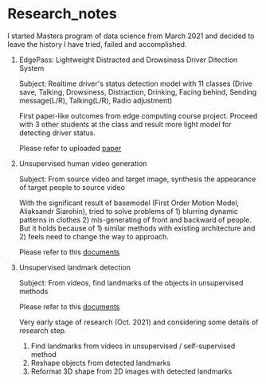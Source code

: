 # Research_notes

I started Masters program of data science from March 2021 and decided to leave the history I have tried, failed and accomplished.

1. EdgePass: Lightweight Distracted and Drowsiness Driver Ditection System

   Subject: Realtime driver's status detection model with 11 classes 
   (Drive save, Talking, Drowsiness, Distraction, Drinking, Facing behind, Sending message(L/R), Talking(L/R), Radio adjustment)
   
   First paper-like outcomes from edge computing course project.
   Proceed with 3 other students at the class and result more light model for detecting driver status. 

   Please refer to uploaded [paper](EdgePass/EdgePass__Lightweight_Distracted_and_Drowsiness_Driver_Detection_System.pdf)
   
   
2. Unsupervised human video generation

   Subject: From source video and target image, synthesis the appearance of target people to source video
   
   With the significant result of basemodel (First Order Motion Model, Aliaksandr Siarohin), 
   tried to solve problems of 1) blurring dynamic patterns in clothes 2) mis-generating of front and backward of people.
   But it holds because of 1) similar methods with existing architecture and 2) feels need to change the way to approach.

   Please refer to this [documents](Unsupervised_video_generation/research_readme.md)
  
  
3. Unsupervised landmark detection

   Subject: From videos, find landmarks of the objects in unsupervised methods

   Please refer to this [documents](Unsupervised_landmark_detection/research_readme.md)
   
   Very early stage of research (Oct. 2021) and considering some details of research step.
   1) Find landmarks from videos in unsupervised / self-supervised method
   2) Reshape objects from detected landmarks
   3) Reformat 3D shape from 2D images with detected landmarks 
  

